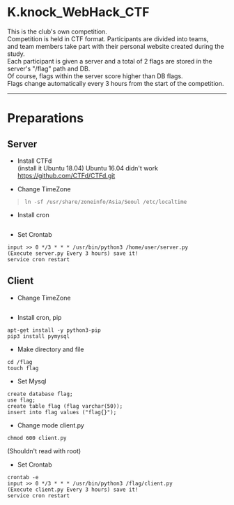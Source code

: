 # K.knock_WebHack_CTF   

This is the club's own competition.   
Competition is held in CTF format. Participants are divided into teams,   
and team members take part with their personal website created during the study.   
Each participant is given a server and a total of 2 flags are stored in the server's "/flag" path and DB.   
Of course, flags within the server score higher than DB flags.   
Flags change automatically every 3 hours from the start of the competition.   
   
   
   
***
# Preparations

## Server
- Install CTFd   
(install it Ubuntu 18.04) Ubuntu 16.04 didn't work   
https://github.com/CTFd/CTFd.git


- Change TimeZone
> ```
> ln -sf /usr/share/zoneinfo/Asia/Seoul /etc/localtime
> ```

- Install cron
```apt-get install -y cron
```

- Set Crontab
```crontab -e
input >> 0 */3 * * * /usr/bin/python3 /home/user/server.py
(Execute server.py Every 3 hours) save it!
service cron restart
```


## Client
- Change TimeZone
```ln -sf /usr/share/zoneinfo/Asia/Seoul /etc/localtime
```

- Install cron, pip
```apt-get install -y cron
apt-get install -y python3-pip
pip3 install pymysql
```

- Make directory and file
```mkdir /flag
cd /flag
touch flag
```

- Set Mysql
```
create database flag;
use flag;
create table flag (flag varchar(50));
insert into flag values ("flag{}");
```

- Change mode client.py
```
chmod 600 client.py
```
(Shouldn't read with root)

- Set Crontab
```
crontab -e
input >> 0 */3 * * * /usr/bin/python3 /flag/client.py
(Execute client.py Every 3 hours) save it!
service cron restart
```

